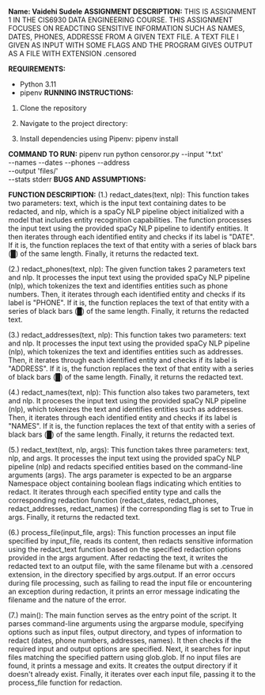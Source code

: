 __Name: Vaidehi Sudele__
__ASSIGNMENT DESCRIPTION:__ THIS IS ASSIGNMENT 1 IN THE CIS6930 DATA ENGINEERING COURSE. THIS ASSIGNMENT FOCUSES ON READCTING SENSITIVE INFORMATION SUCH AS NAMES, DATES, PHONES, ADDRESSE FROM A GIVEN TEXT FILE. A TEXT FILE I GIVEN AS INPUT WITH SOME FLAGS AND THE PROGRAM GIVES OUTPUT AS A FILE WITH EXTENSION .censored 

__REQUIREMENTS:__
- Python 3.11
- pipenv
__RUNNING INSTRUCTIONS:__
1. Clone the repository

2. Navigate to the project directory:

3. Install dependencies using Pipenv: pipenv install

__COMMAND TO RUN:__
pipenv run python censoror.py --input '*.txt' \
                    --names --dates --phones --address\
                    --output 'files/' \
                    --stats stderr
__BUGS AND ASSUMPTIONS:__

__FUNCTION DESCRIPTION:__ (1.) redact_dates(text, nlp): This function takes two parameters: text, which is the input text containing dates to be redacted, and nlp, which is a spaCy NLP pipeline object initialized with a model that includes entity recognition capabilities. The function processes the input text using the provided spaCy NLP pipeline to identify entities. It then iterates through each identified entity and checks if its label is "DATE". If it is, the function replaces the text of that entity with a series of black bars (█) of the same length. Finally, it returns the redacted text.

(2.) redact_phones(text, nlp): The given function takes 2 parameters text and nlp. It processes the input text using the provided spaCy NLP pipeline (nlp), which tokenizes the text and identifies entities such as phone numbers. Then, it iterates through each identified entity and checks if its label is "PHONE". If it is, the function replaces the text of that entity with a series of black bars (█) of the same length. Finally, it returns the redacted text.

(3.) redact_addresses(text, nlp): This function takes two parameters: text and nlp. It processes the input text using the provided spaCy NLP pipeline (nlp), which tokenizes the text and identifies entities such as addresses. Then, it iterates through each identified entity and checks if its label is "ADDRESS". If it is, the function replaces the text of that entity with a series of black bars (█) of the same length. Finally, it returns the redacted text.

(4.) redact_names(text, nlp): This function also takes two parameters, text and nlp. It proceses the input text using the provided spaCy NLP pipeline (nlp), which tokenizes the text and identifies entities such as addresses. Then, it iterates through each identified entity and checks if its label is "NAMES". If it is, the function replaces the text of that entity with a series of black bars (█) of the same length. Finally, it returns the redacted text.

(5.) redact_text(text, nlp, args): This function takes three parameters: text, nlp, and args. It processes the input text using the provided spaCy NLP pipeline (nlp) and redacts specified entities based on the command-line arguments (args). The args parameter is expected to be an argparse Namespace object containing boolean flags indicating which entities to redact. It iterates through each specified entity type and calls the corresponding redaction function (redact_dates, redact_phones, redact_addresses, redact_names) if the corresponding flag is set to True in args. Finally, it returns the redacted text.

(6.) process_file(input_file, args): This function processes an input file specified by input_file, reads its content, then redacts sensitive information using the redact_text function based on the specified redaction options provided in the args argument. After redacting the text, it writes the redacted text to an output file, with the same filename but with a .censored extension, in the directory specified by args.output. If an error occurs during file processing, such as failing to read the input file or encountering an exception during redaction, it prints an error message indicating the filename and the nature of the error.

(7.) main(): The main function serves as the entry point of the script. It parses command-line arguments using the argparse module, specifying options such as input files, output directory, and types of information to redact (dates, phone numbers, addresses, names). It then checks if the required input and output options are specified. Next, it searches for input files matching the specified pattern using glob.glob. If no input files are found, it prints a message and exits. It creates the output directory if it doesn't already exist. Finally, it iterates over each input file, passing it to the process_file function for redaction.